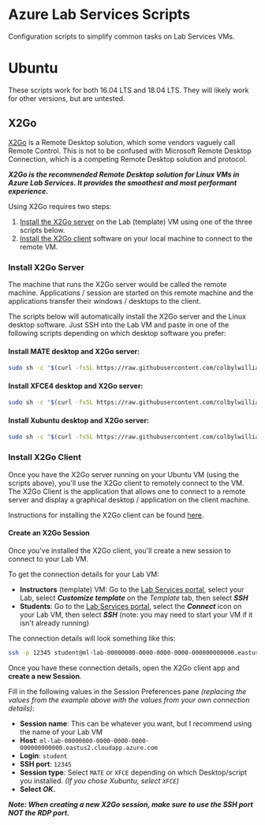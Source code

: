 # Azure Lab Services Scripts

Configuration scripts to simplify common tasks on Lab Services VMs.

# Ubuntu

These scripts work for both 16.04 LTS and 18.04 LTS.  They will likely work for other versions, but are untested.

## X2Go

[X2Go](https://wiki.x2go.org/doku.php/doc:newtox2go) is a Remote Desktop solution, which some vendors vaguely call Remote Control. This is not to be confused with Microsoft Remote Desktop Connection, which is a competing Remote Desktop solution and protocol.

**_X2Go is the recommended Remote Desktop solution for Linux VMs in Azure Lab Services. It provides the smoothest and most performant experience._**

Using X2Go requires two steps:

1. [Install the X2Go server](#install-x2go-server) on the Lab (template) VM using one of the three scripts below.
2. [Install the X2Go client](#install-x2go-client) software on your local machine to connect to the remote VM.

### Install X2Go Server

The machine that runs the X2Go server would be called the remote machine. Applications / session are started on this remote machine and the applications transfer their windows / desktops to the client.

The scripts below will automatically install the X2Go server and the Linux desktop software.  Just SSH into the Lab VM and paste in one of the following scripts depending on which desktop software you prefer:

#### Install MATE desktop and X2Go server:

```bash
sudo sh -c "$(curl -fsSL https://raw.githubusercontent.com/colbylwilliams/lab-scripts/master/ubuntu/x2go-mate.sh)"
```

#### Install XFCE4 desktop and X2Go server:

```bash
sudo sh -c "$(curl -fsSL https://raw.githubusercontent.com/colbylwilliams/lab-scripts/master/ubuntu/x2go-xfce4.sh)"
```

#### Install Xubuntu desktop and X2Go server:

```bash
sudo sh -c "$(curl -fsSL https://raw.githubusercontent.com/colbylwilliams/lab-scripts/master/ubuntu/x2go-xubuntu.sh)"
```

### Install X2Go Client

Once you have the X2Go server running on your Ubuntu VM (using the scripts above), you'll use the X2Go client to remotely connect to the VM. The X2Go Client is the application that allows one to connect to a remote server and display a graphical desktop / application on the client machine.

Instructions for installing the X2Go client can be found [here](https://wiki.x2go.org/doku.php/doc:installation:x2goclient).

#### Create an X2Go Session

Once you've installed the X2Go client, you'll create a new session to connect to your Lab VM.

To get the connection details for your Lab VM:

- **Instructors** (template) VM: Go to the [Lab Services portal](https://labs.azure.com/), select your Lab, select **_Customize template_** on the _Template_ tab, then select **_SSH_**
- **Students**: Go to the [Lab Services portal](https://labs.azure.com/virtualmachines), select the **_Connect_** icon on your Lab VM, then select **_SSH_** (note: you may need to start your VM if it isn't already running)

The connection details will look something like this:

```bash
ssh -p 12345 student@ml-lab-00000000-0000-0000-0000-000000000000.eastus2.cloudapp.azure.com
```

Once you have these connection details, open the X2Go client app and **create a new Session**.

Fill in the following values in the Session Preferences pane _(replacing the values from the example above with the values from your own connection details)_:

- **Session name**: This can be whatever you want, but I recommend using the name of your Lab VM
- **Host**: `ml-lab-00000000-0000-0000-0000-000000000000.eastus2.cloudapp.azure.com`
- **Login**: `student`
- **SSH port**: `12345`
- **Session type**: Select `MATE` or `XFCE` depending on which Desktop/script you installed. _(If you chose Xubuntu, select `XFCE`)_
- **Select _OK_.**

**_Note: When creating a new X2Go session, make sure to use the SSH port NOT the RDP port._**
